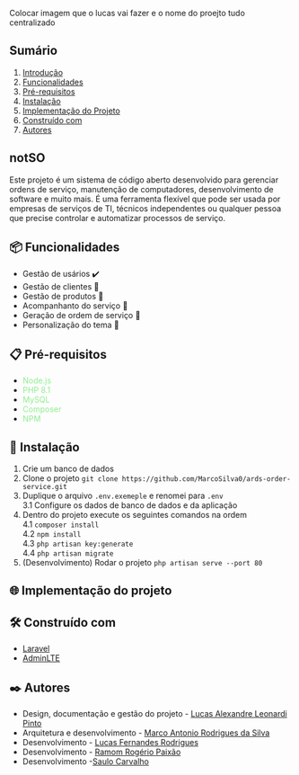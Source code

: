 Colocar imagem que o lucas vai fazer e o nome do proejto tudo centralizado

## Sumário

1. [Introdução](#notso)
2. [Funcionalidades](#funcionalidades)
3. [Pré-requisitos](#pré-requisitos)
4. [Instalação](#instalação)
5. [Implementação do Projeto](#implementação-do-projeto)
6. [Construído com](#construído-com)
7. [Autores](#autores)

## notSO

Este projeto é um sistema de código aberto desenvolvido para gerenciar ordens de serviço, manutenção de computadores, desenvolvimento de software e muito mais. É uma ferramenta flexível que pode ser usada por empresas de serviços de TI, técnicos independentes ou qualquer pessoa que precise controlar e automatizar processos de serviço.

## 📦 Funcionalidades

- Gestão de usários ✔️
- Gestão de clientes 🚧
- Gestão de produtos 🚧
- Acompanhanto do serviço 🚧
- Geração de ordem de serviço 🚧
- Personalização do tema 🚧
## 📋 Pré-requisitos

- <font color="lightgreen">Node.js</font>
- <font color="lightgreen">PHP 8.1</font>
- <font color="lightgreen">MySQL</font>
- <font color="lightgreen">Composer</font>
- <font color="lightgreen">NPM</font>

## 🔧 Instalação

1. Crie um banco de dados
2. Clone o projeto `git clone https://github.com/MarcoSilva0/ards-order-service.git`
3. Duplique o arquivo `.env.exemeple` e renomei para `.env` \
    3.1 Configure os dados de banco de dados e da aplicação
4. Dentro do projeto execute os seguintes comandos na ordem \
    4.1 `composer install` \
    4.2 `npm install` \
    4.3 `php artisan key:generate` \
    4.4 `php artisan migrate`
5. (Desenvolvimento) Rodar o projeto `php artisan serve --port 80`

## 🌐 Implementação do projeto


## 🛠️ Construído com

* [Laravel](https://laravel.com/docs/10.x)
* [AdminLTE](https://adminlte.io/)

## ✒️ Autores
- Design, documentação e gestão do projeto - [Lucas Alexandre Leonardi Pinto]()
- Arquitetura e desenvolvimento - [Marco Antonio Rodrigues da Silva](https://www.linkedin.com/in/marco-ards/)
- Desenvolvimento - [Lucas Fernandes Rodrigues]()
- Desenvolvimento - [Ramom Rogério Paixão]()
- Desenvolvimento -[Saulo Carvalho]()
